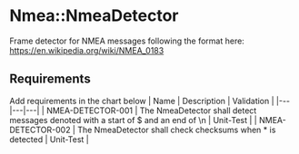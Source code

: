 # Nmea::NmeaDetector

Frame detector for NMEA messages following the format here: https://en.wikipedia.org/wiki/NMEA_0183

## Requirements
Add requirements in the chart below
| Name | Description | Validation |
|---|---|---|
| NMEA-DETECTOR-001 | The NmeaDetector shall detect messages denoted with a start of $ and an end of \n | Unit-Test |
| NMEA-DETECTOR-002 | The NmeaDetector shall check checksums when * is detected | Unit-Test |

